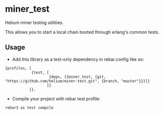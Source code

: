 miner_test
=====

Helium miner testing utilities.

This allows you to start a local chain booted through erlang's common tests.

Usage
-----

* Add this library as a test-only dependency in rebar.config like so:

```
{profiles, [
            {test, [
                    {deps, [{miner_test, {git, "https://github.com/helium/miner-test.git", {branch, "master"}}}]}
                   ]}
           ]}.
```

* Compile your project with rebar test profile:

```
rebar3 as test compile
```
